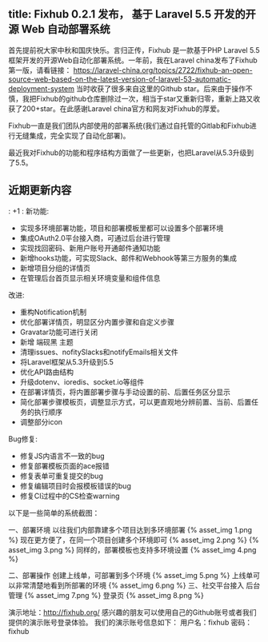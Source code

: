 title: Fixhub 0.2.1 发布， 基于 Laravel 5.5 开发的开源 Web 自动部署系统
---
首先提前祝大家中秋和国庆快乐。言归正传，Fixhub 是一款基于PHP Laravel 5.5框架开发的开源Web自动化部署系统。一年前，我在Laravel china发布了Fixhub第一版，请看链接： <https://laravel-china.org/topics/2722/fixhub-an-open-source-web-based-on-the-latest-version-of-laravel-53-automatic-deployment-system> 当时收获了很多来自这里的Github star。后来由于操作不慎，我把Fixhub的github仓库删除过一次，相当于star又重新归零，重新上路又收获了200+star。在此感谢Laravel china官方和网友对Fixhub的厚爱。

Fixhub一直是我们团队内部使用的部署系统(我们通过自托管的Gitlab和Fixhub进行无缝集成，完全实现了自动化部署)。

最近我对Fixhub的功能和程序结构方面做了一些更新，也把Laravel从5.3升级到了5.5。

## 近期更新内容
: +1 :
新功能:

- 实现多环境部署功能，项目和部署模板里都可以设置多个部署环境
- 集成OAuth2.0平台接入商，可通过后台进行管理
- 实现找回密码、新用户账号开通邮件通知功能
- 新增hooks功能，可实现Slack、邮件和Webhook等第三方服务的集成
- 新增项目分组的详情页
- 在管理后台首页显示相关环境变量和组件信息

改进:

- 重构Notification机制
- 优化部署详情页，明显区分内置步骤和自定义步骤
- Gravatar功能可进行关闭
- 新增 端砚黑 主题
- 清理issues、nofitySlacks和notifyEmails相关文件
- 将Laravel框架从5.3升级到5.5
- 优化API路由结构
- 升级dotenv、ioredis、socket.io等组件
- 在部署详情页，将内置部署步骤与手动设置的前、后置任务区分显示
- 简化部署步骤模板页，调整显示方式，可以更直观地分辨前置、当前、后置任务的执行顺序
- 调整部分icon

Bug修复:

- 修复JS内语言不一致的bug
- 修复部署模板页面的ace报错
- 修复表单可重复提交的bug
- 修复编辑项目时会报模板错误的bug
- 修复CI过程中的CS检查warning

以下是一些简单的系统截图：

一、部署环境
以往我们内部靠建多个项目达到多环境部署
{% asset_img 1.png %}
现在更方便了，在同一个项目创建多个环境即可
{% asset_img 2.png %}
{% asset_img 3.png %}
同样的，部署模板也支持多环境设置
{% asset_img 4.png %}

二、部署操作
创建上线单，可部署到多个环境
{% asset_img 5.png %}
上线单可以非常清楚地看到所部署的环境
{% asset_img 6.png %}
三、社交平台接入
后台管理
{% asset_img 7.png %}
登录页
{% asset_img 8.png %}



演示地址：<http://fixhub.org/> 感兴趣的朋友可以使用自己的Github账号或者我们提供的演示账号登录体验。
我们的演示账号信息如下：
用户名：fixhub
密码：fixhub